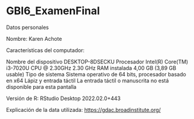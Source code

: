 # GBI6_ExamenFinal
Datos personales

Nombre: Karen Achote

Características del computador:

Nombre del dispositivo DESKTOP-8DSECKU Procesador Intel(R) Core(TM) i3-7020U CPU @ 2.30GHz 2.30 GHz RAM instalada 4,00 GB (3,89 GB usable) Tipo de sistema Sistema operativo de 64 bits, procesador basado en x64 Lápiz y entrada táctil La entrada táctil o manuscrita no está disponible para esta pantalla

Versión de R: RStudio Desktop 2022.02.0+443

Explicación de la data utilizada: https://gdac.broadinstitute.org/

